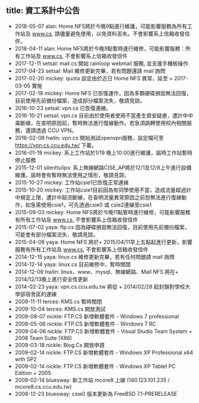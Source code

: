 title: 資工系計中公告
---
+ 2018-05-07 alan: Home NFS將於今晚9點進行維護，可能影響服務為所有工作站及 www.cs, 請儘量避免使用，以免資料丟失。不會影響系上信箱收發信件。
+ 2018-04-11 alan: Home NFS將於今晚9點暫時進行維修，可能影響服務：所有工作站及 www.cs, 不會影響系上信箱收發信件
+ 2017-12-11 setsal: mail.cs 開始 rainloop webmail 服務, 並支援手機板操作
+ 2017-04-23 setsal: Mail 維修更新完畢，若有問題還請 mail 詢問
+ 2017-02-20 mickey: quota 設定由於近日 Home NFS 異常，延至 + 2017-03-05 實施
+ 2017-02-18 mickey: Home NFS 已恢復運作，因為多顆硬碟損毀無法回復，目前使用先前備份檔案，造成部分檔案流失，敬請見諒。
+ 2016-10-23 setsal: vpn.cs 已恢復連線。
+ 2016-10-21 setsal: vpn.cs 目前由於使用者使用不當產生資安疑慮，遭計中中毒斷線，在查明原因前，暫時無法進行復線動作。若急須跳轉使用校內相關服務，還請透過 CCU VPN。
+ 2016-02-08 hwlin: vpn.cs 開始測試openvpn服務，設定檔可至 https://vpn.cs.ccu.edu.tw/ 下載。
+ 2016-01-19 mickey: 系上工作站於1/19 晚上10:00進行維護，屆時工作站暫時停止服務
+ 2015-12-01 silenttulips: 系上無線網路CISE_AP將於12/1及12/8上午進行設備維護，屆時會有暫時無法使用之情形，敬請見諒。
+ 2015-10-27 mickey: 工作站csie1已恢復正常連線
+ 2015-10-20 mickey: 工作站csie1目前因為有同學使用不當，造成流量超過計中規定上限，遭計中超流斷線，在查明流量異常原因之前恕無法進行復線動作，如急需使用csie1，可先透過csie0 或 csie2連線至csie1
+ 2015-09-03 mickey: Home NFS將於今晚11點暫時進行維修，可能影響服務有所有工作站及 www.cs, 不會影響系上信箱收發信件
+ 2015-07-02 yaya: ftp.cs 因為硬碟損毀無法回復，目前使用先前備份檔案，可能會有部分檔案流失，敬請見諒。
+ 2015-04-08 yaya: Home NFS 將於+ 2015/04/11早上五點起進行更新，影響服務有所有工作站及 www.cs, 不會影響系上信箱收發信件
+ 2014-12-15 yaya: linux.cs 維修更新完畢，若有任何問題請 mail 詢問
+ 2014-12-14 yaya: linux.cs 目前維修中，暫時關閉
+ 2014-12-09 hwlin: linux、www、mysql、無線網路、Mail NFS 將在+ 2014/12/13晚上進行安全性更新
+ 2014-02-23 yaya: vpn.cs.ccu.edu.tw 將從 + 2014/02/28 起封鎖對學校大學部宿舍區的連線
+ 2009-11-11 terces: KMS.cs 暫時關閉
+ 2009-10-04 terces: KMS.cs 開放測試
+ 2009-08-07 nickle: FTP.CS 新增軟體套件 - Windows 7 professional
+ 2009-05-06 nickle: FTP.CS 新增軟體套件 - Windows 7 RC
+ 2009-04-06 nickle: FTP.CS 新增軟體套件 - Visual Studio Team System + 2008 Team Suite (X86)
+ 2009-03-18 nickle: Blog.Cs 開放申請
+ 2009-02-14 nickle: FTP.CS 新增軟體套件 - Windows XP Professional x64 with SP2
+ 2009-02-14 nickle: FTP.CS 新增軟體套件 - Windows XP Tablet PC Edition + 2005
+ 2009-02-14 bluesway: 新工作站 mcore8 上線 (140.123.101.235 / mcore8.cs.ccu.edu.tw)
+ 2008-12-23 bluesway: csie0 版本更新為 FreeBSD 7.1-PRERELEASE
